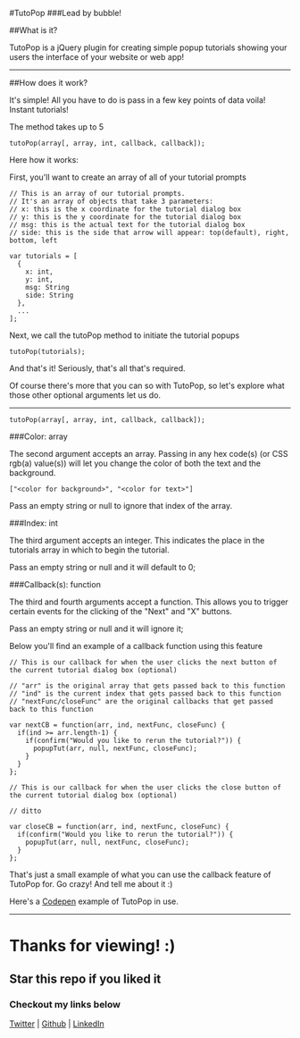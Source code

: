 #TutoPop
###Lead by bubble!

##What is it?

TutoPop is a jQuery plugin for creating simple popup tutorials showing your users the interface of your website or web app!

___

##How does it work?

It's simple! All you have to do is pass in a few key points of data voila! Instant tutorials!

The method takes up to 5

```
tutoPop(array[, array, int, callback, callback]);
```

Here how it works:

First, you'll want to create an array of all of your tutorial prompts

```
// This is an array of our tutorial prompts.
// It's an array of objects that take 3 parameters:
// x: this is the x coordinate for the tutorial dialog box
// y: this is the y coordinate for the tutorial dialog box
// msg: this is the actual text for the tutorial dialog box
// side: this is the side that arrow will appear: top(default), right, bottom, left

var tutorials = [
  {
    x: int,
    y: int,
    msg: String
    side: String
  },
  ...
];
```

Next, we call the tutoPop method to initiate the tutorial popups

```
tutoPop(tutorials);
```

And that's it! Seriously, that's all that's required.

Of course there's more that you can so with TutoPop, so let's explore what those other optional arguments let us do.

___


```
tutoPop(array[, array, int, callback, callback]);
```

###Color: array

The second argument accepts an array. Passing in any hex code(s) (or CSS rgb(a) value(s)) will let you change the color of both the text and the background.

```
["<color for background>", "<color for text>"]
```
Pass an empty string or null to ignore that index of the array.

###Index: int

The third argument accepts an integer. This indicates the place in the tutorials array in which to begin the tutorial.

Pass an empty string or null and it will default to 0;

###Callback(s): function

The third and fourth arguments accept a function. This allows you to trigger certain events for the clicking of the "Next" and "X" buttons.

Pass an empty string or null and it will ignore it;

Below you'll find an example of a callback function using this feature

```
// This is our callback for when the user clicks the next button of the current tutorial dialog box (optional)

// "arr" is the original array that gets passed back to this function
// "ind" is the current index that gets passed back to this function
// "nextFunc/closeFunc" are the original callbacks that get passed back to this function

var nextCB = function(arr, ind, nextFunc, closeFunc) {
  if(ind >= arr.length-1) {
    if(confirm("Would you like to rerun the tutorial?")) {
      popupTut(arr, null, nextFunc, closeFunc);
    }
  }
};

// This is our callback for when the user clicks the close button of the current tutorial dialog box (optional)

// ditto

var closeCB = function(arr, ind, nextFunc, closeFunc) {
  if(confirm("Would you like to rerun the tutorial?")) {
    popupTut(arr, null, nextFunc, closeFunc);
  }
};
```

That's just a small example of what you can use the callback feature of TutoPop for. Go crazy! And tell me about it :)

Here's a [Codepen](http://codepen.io/piecedigital/pen/vNdaJm) example of TutoPop in use.

___

# Thanks for viewing! :)
## Star this repo if you liked it
### Checkout my links below

[Twitter](http://twitter.com/PieceDigital) | [Github](piecedigital.github.io) | [LinkedIn](linkedin.com/in/pdstudios)